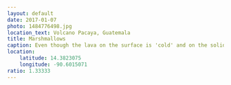 ```yaml
---
layout: default
date: 2017-01-07
photo: 1484776498.jpg
location_text: Volcano Pacaya, Guatemala
title: Marshmallows
caption: Even though the lava on the surface is 'cold' and on the solid state, the underground near the volcano is still extremelly hot. After maybe a minute in a simple pit about 40cm deep, those marshmallows were cooked!
location:
    latitude: 14.3823075
    longitude: -90.6015071
ratio: 1.33333
---
```

